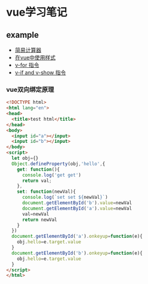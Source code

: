 # vue学习笔记

## example
* [简易计算器](./simple-calculator)
* [在vue中使用样式](./style.md)
* [v-for 指令](./v-for.md)
* [v-if and v-show 指令](./v-if%20and%20v-show.md)

### vue双向绑定原理
```html
<!DOCTYPE html>
<html lang="en">
<head>
  <title>test html</title>
</head>
<body>
  <input id="a"></input>
  <input id="b"></input>
</body>
<script>
  let obj={}
  Object.defineProperty(obj,'hello',{
    get: function(){
      console.log('get get')
      return val;
    },
    set: function(newVal){
      console.log(`set set ${newVal}`)
      document.getElementById('b').value=newVal
      document.getElementById('a').value=newVal
      val=newVal
      return newVal
    }
  })
  document.getElementById('a').onkeyup=function(e){
    obj.hello=e.target.value
  }
  document.getElementById('b').onkeyup=function(e){
    obj.hello=e.target.value
  }
</script>
</html>
```
